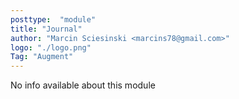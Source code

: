```yaml
---
posttype:  "module"  
title: "Journal"
author: "Marcin Sciesinski <marcins78@gmail.com>"
logo: "./logo.png"
Tag: "Augment"
---
```

No info available about this module
